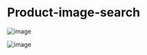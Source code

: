 # Product-image-search

![image](https://github.com/begzodsuyunov/Product-image-search/assets/73460442/3d26a23a-befa-4c2c-ad52-d4066baa3c4e)

![image](https://github.com/begzodsuyunov/Product-image-search/assets/73460442/8b3297cd-f15a-498d-9f3b-48c71abb9486)

